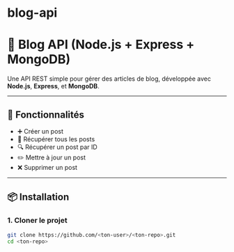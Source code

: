 # blog-api
# 📖 Blog API (Node.js + Express + MongoDB)

Une API REST simple pour gérer des articles de blog, développée avec **Node.js**, **Express**, et **MongoDB**.

---

## 🚀 Fonctionnalités
- ➕ Créer un post
- 📄 Récupérer tous les posts
- 🔍 Récupérer un post par ID
- ✏️ Mettre à jour un post
- ❌ Supprimer un post

---

## 📦 Installation

### 1. Cloner le projet
```bash
git clone https://github.com/<ton-user>/<ton-repo>.git
cd <ton-repo>
